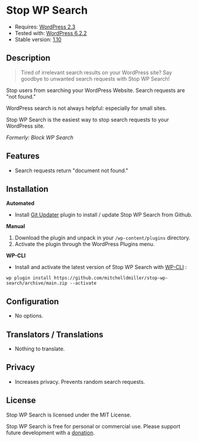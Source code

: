 Stop WP Search
====================
* Requires: [WordPress 2.3](https://wordpress.org/support/wordpress-version/version-2-3/)
* Tested with: [WordPress 6.2.2](https://wordpress.org/support/wordpress-version/version-6-2-2/)
* Stable version: [1.10](https://github.com/mitchelldmiller/stop-wp-search/releases/latest)

Description
-----------
> Tired of irrelevant search results on your WordPress site? Say goodbye to unwanted search requests with Stop WP Search!

Stop users from searching your WordPress Website. Search requests are "not found."

WordPress search is not always helpful: especially for small sites.

Stop WP Search is the easiest way to stop search requests to your WordPress site.

_Formerly: Block WP Search_

Features
-----------
* Search requests return "document not found."

Installation
-----------

__Automated__
* Install [Git Updater](https://github.com/afragen/git-updater/releases/latest) plugin to install / update Stop WP Search from Github.

__Manual__
1. Download the plugin and unpack in your `/wp-content/plugins` directory.
2. Activate the plugin through the WordPress Plugins menu.

__WP-CLI__
* Install and activate the latest version of Stop WP Search with [WP-CLI](https://wp-cli.org/) :

`wp plugin install https://github.com/mitchelldmiller/stop-wp-search/archive/main.zip --activate`

Configuration
-----------
* No options.

Translators / Translations
-----------
* Nothing to translate.

Privacy
-----------
* Increases privacy. Prevents random search requests.

License
-----------
Stop WP Search is licensed under the MIT License.

Stop WP Search is free for personal or commercial use. Please support future development with a [donation](https://mitchelldmiller.com/donate).
